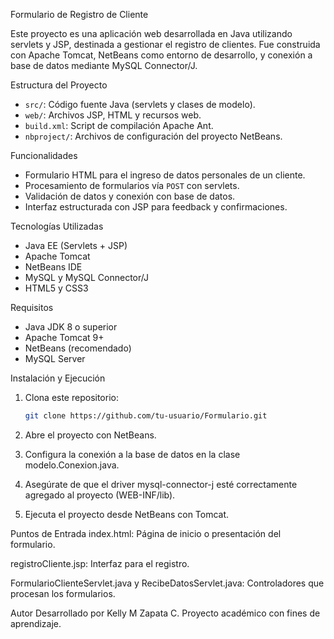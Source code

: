 Formulario de Registro de Cliente

Este proyecto es una aplicación web desarrollada en Java utilizando servlets y JSP, destinada a gestionar el registro de clientes. 
Fue construida con Apache Tomcat, NetBeans como entorno de desarrollo, y conexión a base de datos mediante MySQL Connector/J.

Estructura del Proyecto

- `src/`: Código fuente Java (servlets y clases de modelo).
- `web/`: Archivos JSP, HTML y recursos web.
- `build.xml`: Script de compilación Apache Ant.
- `nbproject/`: Archivos de configuración del proyecto NetBeans.

Funcionalidades

- Formulario HTML para el ingreso de datos personales de un cliente.
- Procesamiento de formularios vía `POST`  con servlets.
- Validación de datos y conexión con base de datos.
- Interfaz estructurada con JSP para feedback y confirmaciones.

Tecnologías Utilizadas

- Java EE (Servlets + JSP)
- Apache Tomcat
- NetBeans IDE
- MySQL y MySQL Connector/J
- HTML5 y CSS3

Requisitos

- Java JDK 8 o superior
- Apache Tomcat 9+
- NetBeans (recomendado)
- MySQL Server

Instalación y Ejecución

1. Clona este repositorio:

   ```bash
   git clone https://github.com/tu-usuario/Formulario.git

2. Abre el proyecto con NetBeans.

3. Configura la conexión a la base de datos en la clase modelo.Conexion.java.

4. Asegúrate de que el driver mysql-connector-j esté correctamente agregado al proyecto (WEB-INF/lib).

5. Ejecuta el proyecto desde NetBeans con Tomcat.

Puntos de Entrada
index.html: Página de inicio o presentación del formulario.

registroCliente.jsp: Interfaz para el registro.

FormularioClienteServlet.java y RecibeDatosServlet.java: Controladores que procesan los formularios.

Autor
Desarrollado por Kelly M Zapata C.
Proyecto académico con fines de aprendizaje.
